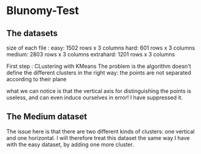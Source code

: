 # Blunomy-Test

## The datasets
size of each file : 
 easy: 1502 rows x 3 columns
 hard: 601 rows x 3 columns
 medium: 2803 rows x 3 columns
 extrahard: 1201 rows x 3 columns

First step : CLustering with KMeans
The problem is the algorithm doesn't define the different clusters in the right way: the points are not separated according to their plane


what we can notice is that the vertical axis for distinguishing the points is useless, and can even induce ourselves in error! I have suppressed it.

## The Medium dataset
The issue here is that there are two different kinds of clusters: one vertical and one horizontal.
I will therefore treat this dataset the same way I have with the easy dataset, by adding one more cluster.
